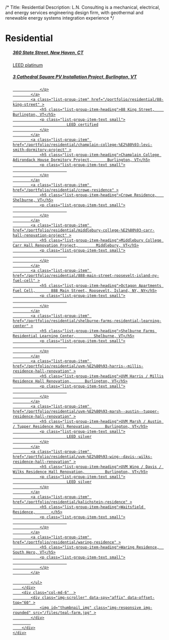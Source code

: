/*
Title: Residential
Description: L.N. Consulting is a mechanical, electrical, and energy services engineering design firm, with geothermal and renewable energy systems integration experience
*/


# Residential

<div>
	<div class="row">
		<div class="col-md-6" >
			<ul class="list-group">
							<a class="list-group-item" href="/portfolio/360-state-street" >
				<h5 class="list-group-item-heading">360 State Street, 	    New Haven, CT</h5>
				<p class="list-group-item-text small">
						    LEED platinum
				</p>
			</a>
			<a class="list-group-item" href="/portfolio/residential/3-cathedral-square-pv-installation-project" >
				<h5 class="list-group-item-heading">3 Cathedral Square PV Installation Project, 	    Burlington, VT</h5>
				<p class="list-group-item-text small">
						    
				</p>
			</a>
			<a class="list-group-item" href="/portfolio/residential/88-king-street" >
				<h5 class="list-group-item-heading">88 King Street, 	    Burlington, VT</h5>
				<p class="list-group-item-text small">
						    LEED certified
				</p>
			</a>
			<a class="list-group-item" href="/portfolio/residential/champlain-college-%E2%80%93-levi-smith-dormitory-project" >
				<h5 class="list-group-item-heading">Champlain College Adirondack House Dormitory Project, 	    Burlington, VT</h5>
				<p class="list-group-item-text small">
						    
				</p>
			</a>
			<a class="list-group-item" href="/portfolio/residential/crowe-residence" >
				<h5 class="list-group-item-heading">Crowe Residence, 	    Shelburne, VT</h5>
				<p class="list-group-item-text small">
						    
				</p>
			</a>
			<a class="list-group-item" href="/portfolio/residential/middlebury-college-%E2%80%93-carr-hall-renovation-project" >
				<h5 class="list-group-item-heading">Middlebury College Carr Hall Renovation Project, 	    Middlebury, VT</h5>
				<p class="list-group-item-text small">
						    
				</p>
			</a>
			<a class="list-group-item" href="/portfolio/residential/888-main-street-roosevelt-island-ny-fuel-cell" >
				<h5 class="list-group-item-heading">Octagon Apartments Fuel Cell, 	    888 Main Street, Roosevelt, Island, NY, NY</h5>
				<p class="list-group-item-text small">
						    
				</p>
			</a>
			<a class="list-group-item" href="/portfolio/residential/shelburne-farms-residential-learning-center" >
				<h5 class="list-group-item-heading">Shelburne Farms Residential Learning Center, 	    Shelburne, VT</h5>
				<p class="list-group-item-text small">
						    
				</p>
			</a>
			<a class="list-group-item" href="/portfolio/residential/uvm-%E2%80%93-harris--millis-residence-hall-renovation" >
				<h5 class="list-group-item-heading">UVM Harris / Millis Residence Hall Renovation, 	    Burlington, VT</h5>
				<p class="list-group-item-text small">
						    
				</p>
			</a>
			<a class="list-group-item" href="/portfolio/residential/uvm-%E2%80%93-marsh--austin--tupper-residence-hall-renovation" >
				<h5 class="list-group-item-heading">UVM Marsh / Austin / Tupper Residence Hall Renovation, 	    Burlington, VT</h5>
				<p class="list-group-item-text small">
						    LEED silver
				</p>
			</a>
			<a class="list-group-item" href="/portfolio/residential/uvm-%E2%80%93-wing--davis--wilks-residence-hall-renovation" >
				<h5 class="list-group-item-heading">UVM Wing / Davis / Wilks Residence Hall Renovation, 	    Burlington, VT</h5>
				<p class="list-group-item-text small">
						    LEED silver
				</p>
			</a>
			<a class="list-group-item" href="/portfolio/residential/kalichstein-residence" >
				<h5 class="list-group-item-heading">Waitsfield Residence, 	    </h5>
				<p class="list-group-item-text small">
						    
				</p>
			</a>
			<a class="list-group-item" href="/portfolio/residential/waring-residence" >
				<h5 class="list-group-item-heading">Waring Residence, 	    South Hero, VT</h5>
				<p class="list-group-item-text small">
						    
				</p>
			</a>

			</ul>
		</div>
		<div class="col-md-6"  >
			<div class="img-scroller" data-spy="affix" data-offset-top="60" >
				<img id="thumbnail_img" class="img-responsive img-rounded" src="/files/teal-farm.jpg" >
			</div>
			
		</div>
	</div>
</div>
			